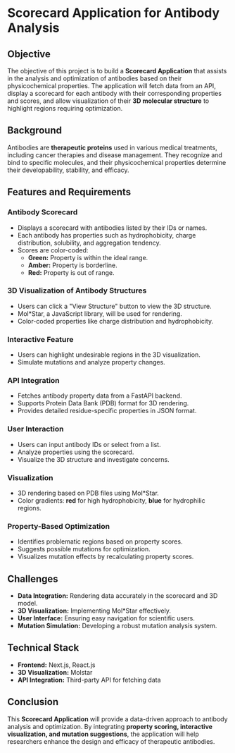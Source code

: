 # Scorecard Application for Antibody Analysis

## Objective
The objective of this project is to build a **Scorecard Application** that assists in the analysis and optimization of antibodies based on their physicochemical properties. The application will fetch data from an API, display a scorecard for each antibody with their corresponding properties and scores, and allow visualization of their **3D molecular structure** to highlight regions requiring optimization.

## Background
Antibodies are **therapeutic proteins** used in various medical treatments, including cancer therapies and disease management. They recognize and bind to specific molecules, and their physicochemical properties determine their developability, stability, and efficacy.

## Features and Requirements

### Antibody Scorecard
- Displays a scorecard with antibodies listed by their IDs or names.
- Each antibody has properties such as hydrophobicity, charge distribution, solubility, and aggregation tendency.
- Scores are color-coded:
  - **Green:** Property is within the ideal range.
  - **Amber:** Property is borderline.
  - **Red:** Property is out of range.

### 3D Visualization of Antibody Structures
- Users can click a "View Structure" button to view the 3D structure.
- Mol*Star, a JavaScript library, will be used for rendering.
- Color-coded properties like charge distribution and hydrophobicity.

### Interactive Feature
- Users can highlight undesirable regions in the 3D visualization.
- Simulate mutations and analyze property changes.

### API Integration
- Fetches antibody property data from a FastAPI backend.
- Supports Protein Data Bank (PDB) format for 3D rendering.
- Provides detailed residue-specific properties in JSON format.

### User Interaction
- Users can input antibody IDs or select from a list.
- Analyze properties using the scorecard.
- Visualize the 3D structure and investigate concerns.

### Visualization
- 3D rendering based on PDB files using Mol*Star.
- Color gradients: **red** for high hydrophobicity, **blue** for hydrophilic regions.

### Property-Based Optimization
- Identifies problematic regions based on property scores.
- Suggests possible mutations for optimization.
- Visualizes mutation effects by recalculating property scores.


## Challenges
- **Data Integration:** Rendering data accurately in the scorecard and 3D model.
- **3D Visualization:** Implementing Mol*Star effectively.
- **User Interface:** Ensuring easy navigation for scientific users.
- **Mutation Simulation:** Developing a robust mutation analysis system.

## **Technical Stack**
- **Frontend:** Next.js, React.js
- **3D Visualization:** Molstar
- **API Integration:** Third-party API for fetching data
## Conclusion
This **Scorecard Application** will provide a data-driven approach to antibody analysis and optimization. By integrating **property scoring, interactive visualization, and mutation suggestions**, the application will help researchers enhance the design and efficacy of therapeutic antibodies.

